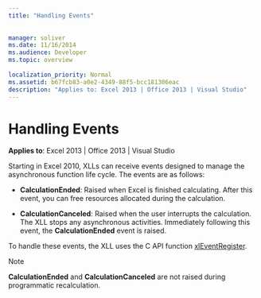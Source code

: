```yaml
---
title: "Handling Events"
 
 
manager: soliver
ms.date: 11/16/2014
ms.audience: Developer
ms.topic: overview
 
localization_priority: Normal
ms.assetid: b67fcb83-a0e2-4349-88f5-bcc181306eac
description: "Applies to: Excel 2013 | Office 2013 | Visual Studio"
---
```


# Handling Events

 **Applies to**: Excel 2013 | Office 2013 | Visual Studio 
  
Starting in Excel 2010, XLLs can receive events designed to manage the asynchronous function life cycle. The events are as follows:
  
- **CalculationEnded**: Raised when Excel is finished calculating. After this event, you can free resources allocated during the calculation.
    
- **CalculationCanceled**: Raised when the user interrupts the calculation. The XLL stops any asynchronous activities. Immediately following this event, the **CalculationEnded** event is raised. 
    
To handle these events, the XLL uses the C API function [xlEventRegister](xleventregister.md). 
  
> [!NOTE]
> **CalculationEnded** and **CalculationCanceled** are not raised during programmatic recalculation. 
  

